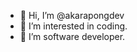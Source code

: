 - 👋 Hi, I’m @akarapongdev
- 👀 I’m interested in coding.
- 🌱 I’m software developer.

<!---
akarapongdev/akarapongdev is a ✨ special ✨ repository because its `README.md` (this file) appears on your GitHub profile.
You can click the Preview link to take a look at your changes.
--->
